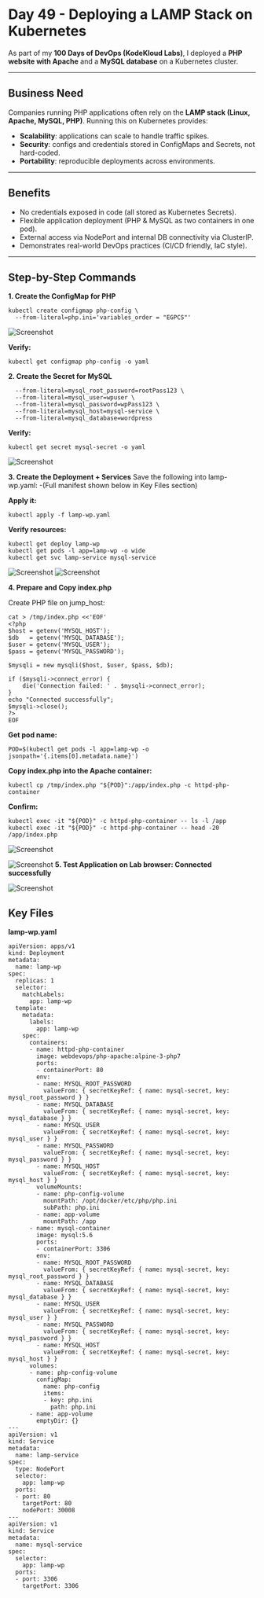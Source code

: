 # Day 49 - Deploying a LAMP Stack on Kubernetes

As part of my **100 Days of DevOps (KodeKloud Labs)**, I deployed a **PHP website with Apache** and a **MySQL database** on a Kubernetes cluster.  

---

## Business Need
Companies running PHP applications often rely on the **LAMP stack (Linux, Apache, MySQL, PHP)**. Running this on Kubernetes provides:
- **Scalability**: applications can scale to handle traffic spikes.  
- **Security**: configs and credentials stored in ConfigMaps and Secrets, not hard-coded.  
- **Portability**: reproducible deployments across environments.  

---

## Benefits
- No credentials exposed in code (all stored as Kubernetes Secrets).  
- Flexible application deployment (PHP & MySQL as two containers in one pod).  
- External access via NodePort and internal DB connectivity via ClusterIP.  
- Demonstrates real-world DevOps practices (CI/CD friendly, IaC style).  

---

## Step-by-Step Commands

**1. Create the ConfigMap for PHP**
```
kubectl create configmap php-config \
  --from-literal=php.ini='variables_order = "EGPCS"'
````
![Screenshot](screenshots/configmap.png)

**Verify:**
```
kubectl get configmap php-config -o yaml
```

**2. Create the Secret for MySQL**

```kubectl create secret generic mysql-secret \
  --from-literal=mysql_root_password=rootPass123 \
  --from-literal=mysql_user=wpuser \
  --from-literal=mysql_password=wpPass123 \
  --from-literal=mysql_host=mysql-service \
  --from-literal=mysql_database=wordpress
```

**Verify:**

```
kubectl get secret mysql-secret -o yaml
```
![Screenshot](screenshots/secret.png)

**3️. Create the Deployment + Services**
Save the following into lamp-wp.yaml:
-(Full manifest shown below in Key Files section)

**Apply it:**
```
kubectl apply -f lamp-wp.yaml
```
**Verify resources:**
```
kubectl get deploy lamp-wp
kubectl get pods -l app=lamp-wp -o wide
kubectl get svc lamp-service mysql-service
```
![Screenshot](screenshots/deployment.png)
![Screenshot](screenshots/services.png)

**4. Prepare and Copy index.php**

Create PHP file on jump_host:

```
cat > /tmp/index.php <<'EOF'
<?php
$host = getenv('MYSQL_HOST');
$db   = getenv('MYSQL_DATABASE');
$user = getenv('MYSQL_USER');
$pass = getenv('MYSQL_PASSWORD');

$mysqli = new mysqli($host, $user, $pass, $db);

if ($mysqli->connect_error) {
    die('Connection failed: ' . $mysqli->connect_error);
}
echo "Connected successfully";
$mysqli->close();
?>
EOF
```

**Get pod name:**
```
POD=$(kubectl get pods -l app=lamp-wp -o jsonpath='{.items[0].metadata.name}')
```

**Copy index.php into the Apache container:**
```
kubectl cp /tmp/index.php "${POD}":/app/index.php -c httpd-php-container
```

**Confirm:**

```
kubectl exec -it "${POD}" -c httpd-php-container -- ls -l /app
kubectl exec -it "${POD}" -c httpd-php-container -- head -20 /app/index.php
```
![Screenshot](screenshots/indexphp.png)

![Screenshot](screenshots/connected.png)
**5️. Test Application on Lab browser: Connected successfully**

![Screenshot](screenshots/app_connected.png)
## Key Files

**lamp-wp.yaml**

```
apiVersion: apps/v1
kind: Deployment
metadata:
  name: lamp-wp
spec:
  replicas: 1
  selector:
    matchLabels:
      app: lamp-wp
  template:
    metadata:
      labels:
        app: lamp-wp
    spec:
      containers:
      - name: httpd-php-container
        image: webdevops/php-apache:alpine-3-php7
        ports:
        - containerPort: 80
        env:
        - name: MYSQL_ROOT_PASSWORD
          valueFrom: { secretKeyRef: { name: mysql-secret, key: mysql_root_password } }
        - name: MYSQL_DATABASE
          valueFrom: { secretKeyRef: { name: mysql-secret, key: mysql_database } }
        - name: MYSQL_USER
          valueFrom: { secretKeyRef: { name: mysql-secret, key: mysql_user } }
        - name: MYSQL_PASSWORD
          valueFrom: { secretKeyRef: { name: mysql-secret, key: mysql_password } }
        - name: MYSQL_HOST
          valueFrom: { secretKeyRef: { name: mysql-secret, key: mysql_host } }
        volumeMounts:
        - name: php-config-volume
          mountPath: /opt/docker/etc/php/php.ini
          subPath: php.ini
        - name: app-volume
          mountPath: /app
      - name: mysql-container
        image: mysql:5.6
        ports:
        - containerPort: 3306
        env:
        - name: MYSQL_ROOT_PASSWORD
          valueFrom: { secretKeyRef: { name: mysql-secret, key: mysql_root_password } }
        - name: MYSQL_DATABASE
          valueFrom: { secretKeyRef: { name: mysql-secret, key: mysql_database } }
        - name: MYSQL_USER
          valueFrom: { secretKeyRef: { name: mysql-secret, key: mysql_user } }
        - name: MYSQL_PASSWORD
          valueFrom: { secretKeyRef: { name: mysql-secret, key: mysql_password } }
        - name: MYSQL_HOST
          valueFrom: { secretKeyRef: { name: mysql-secret, key: mysql_host } }
      volumes:
      - name: php-config-volume
        configMap:
          name: php-config
          items:
          - key: php.ini
            path: php.ini
      - name: app-volume
        emptyDir: {}
---
apiVersion: v1
kind: Service
metadata:
  name: lamp-service
spec:
  type: NodePort
  selector:
    app: lamp-wp
  ports:
  - port: 80
    targetPort: 80
    nodePort: 30008
---
apiVersion: v1
kind: Service
metadata:
  name: mysql-service
spec:
  selector:
    app: lamp-wp
  ports:
  - port: 3306
    targetPort: 3306
```
